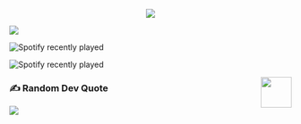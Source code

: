 <div>
           
<p align='center'>
<img src='https://github-widgetbox.vercel.app/api/profile?username=lahiruroot&data=followers,repositories,stars,commits'>
</p>           
      
[![](https://visitcount.itsvg.in/api?id=lahiruroot&label=Profile%20Views&icon=6&pretty=true)](https://visitcount.itsvg.in)
<!-- Proudly created with GPRM ( https://gprm.itsvg.in ) -->
                     
![Spotify recently played](https://spotify-recently-played-readme.vercel.app/api?user=31fh5xnzybfkq3fnsdrs4ks2kzgy&count=1)

![Spotify recently played]([https://spotify-github-profile.vercel.app/api/view.svg?uid=31fh5xnzybfkq3fnsdrs4ks2kzgy&count=1](https://spotify-github-profile.vercel.app/api/view.svg?uid=31fh5xnzybfkq3fnsdrs4ks2kzgy&redirect=true][https://spotify-github-profile.vercel.app/api/view.svg?uid=31fh5xnzybfkq3fnsdrs4ks2kzgy&cover_image=true&theme=novatorem&show_offline=true&background_color=121212&interchange=true&bar_color=53b14f&bar_color_cover=true)https://spotify-github-profile.vercel.app/api/view.svg?uid=31fh5xnzybfkq3fnsdrs4ks2kzgy&redirect=true][https://spotify-github-profile.vercel.app/api/view.svg?uid=31fh5xnzybfkq3fnsdrs4ks2kzgy&cover_image=true&theme=novatorem&show_offline=true&background_color=121212&interchange=true&bar_color=53b14f&bar_color_cover=true)

          
<img src="https://education.github.com/assets/next/campus-experts/ce-flag-59b436097e6168e12b543fec9e936037ff777d1c0160fa4b07cd7394d8779418.png" width=55px align="right"/>

            

### ✍️ Random Dev Quote
![](https://quotes-github-readme.vercel.app/api?type=horizontal&theme=radical)
            
 

